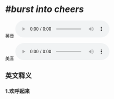 # ***\#burst into cheers*** 
英音
<audio src="./media/burst into cheers1_AAC.aac" controls="controls"></audio>

美音
<audio src="./media/burst into cheers2_AAC.aac" controls="controls"></audio>



  

英文释义
---
### 1.**欢呼起来**  


